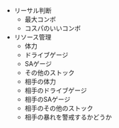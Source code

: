 - リーサル判断
  - 最大コンボ
  - コスパのいいコンボ
- リソース管理
  - 体力
  - ドライブゲージ
  - SAゲージ
  - その他のストック
  - 相手の体力
  - 相手のドライブゲージ
  - 相手のSAゲージ
  - 相手のその他のストック
  - 相手の暴れを警戒するかどうか

